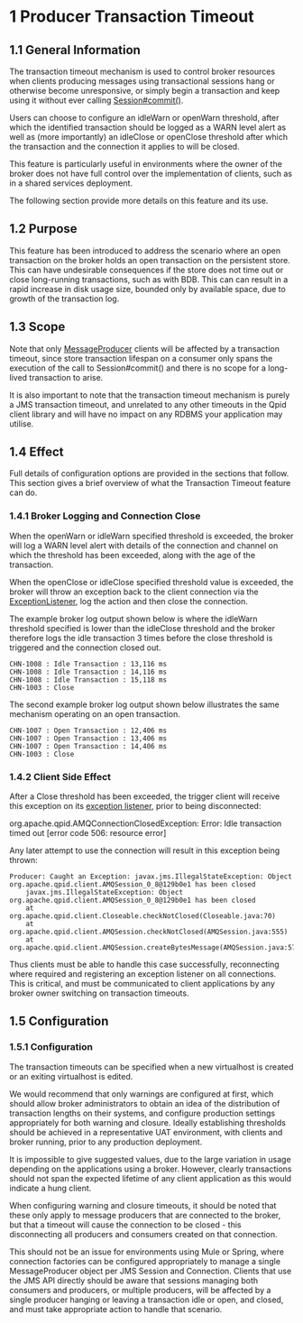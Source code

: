# <span class="header-section-number">1</span> Producer Transaction Timeout

## <span class="header-section-number">1.1</span> General Information

The transaction timeout mechanism is used to control broker resources
when clients producing messages using transactional sessions hang or
otherwise become unresponsive, or simply begin a transaction and keep
using it without ever calling
[Session\#commit()](&oracleJeeDocUrl;javax/jms/Session.html#commit).

Users can choose to configure an idleWarn or openWarn threshold, after
which the identified transaction should be logged as a WARN level alert
as well as (more importantly) an idleClose or openClose threshold after
which the transaction and the connection it applies to will be closed.

This feature is particularly useful in environments where the owner of
the broker does not have full control over the implementation of
clients, such as in a shared services deployment.

The following section provide more details on this feature and its use.

## <span class="header-section-number">1.2</span> Purpose

This feature has been introduced to address the scenario where an open
transaction on the broker holds an open transaction on the persistent
store. This can have undesirable consequences if the store does not time
out or close long-running transactions, such as with BDB. This can can
result in a rapid increase in disk usage size, bounded only by available
space, due to growth of the transaction log.

## <span class="header-section-number">1.3</span> Scope

Note that only
[MessageProducer](&oracleJeeDocUrl;javax/jms/MessageProducer.html)
clients will be affected by a transaction timeout, since store
transaction lifespan on a consumer only spans the execution of the call
to Session\#commit() and there is no scope for a long-lived transaction
to arise.

It is also important to note that the transaction timeout mechanism is
purely a JMS transaction timeout, and unrelated to any other timeouts in
the Qpid client library and will have no impact on any RDBMS your
application may utilise.

## <span class="header-section-number">1.4</span> Effect

Full details of configuration options are provided in the sections that
follow. This section gives a brief overview of what the Transaction
Timeout feature can do.

### <span class="header-section-number">1.4.1</span> Broker Logging and Connection Close

When the openWarn or idleWarn specified threshold is exceeded, the
broker will log a WARN level alert with details of the connection and
channel on which the threshold has been exceeded, along with the age of
the transaction.

When the openClose or idleClose specified threshold value is exceeded,
the broker will throw an exception back to the client connection via the
[ExceptionListener](&oracleJeeDocUrl;javax/jms/ExceptionListener.html),
log the action and then close the connection.

The example broker log output shown below is where the idleWarn
threshold specified is lower than the idleClose threshold and the broker
therefore logs the idle transaction 3 times before the close threshold
is triggered and the connection closed out.

    CHN-1008 : Idle Transaction : 13,116 ms
    CHN-1008 : Idle Transaction : 14,116 ms
    CHN-1008 : Idle Transaction : 15,118 ms
    CHN-1003 : Close
       

The second example broker log output shown below illustrates the same
mechanism operating on an open transaction.

    CHN-1007 : Open Transaction : 12,406 ms
    CHN-1007 : Open Transaction : 13,406 ms
    CHN-1007 : Open Transaction : 14,406 ms
    CHN-1003 : Close
       

### <span class="header-section-number">1.4.2</span> Client Side Effect

After a Close threshold has been exceeded, the trigger client will
receive this exception on its [exception
listener](&oracleJeeDocUrl;javax/jms/ExceptionListener.html), prior to
being disconnected:

org.apache.qpid.AMQConnectionClosedException: Error: Idle transaction
timed out [error code 506: resource error]

Any later attempt to use the connection will result in this exception
being thrown:

    Producer: Caught an Exception: javax.jms.IllegalStateException: Object org.apache.qpid.client.AMQSession_0_8@129b0e1 has been closed
        javax.jms.IllegalStateException: Object org.apache.qpid.client.AMQSession_0_8@129b0e1 has been closed
        at org.apache.qpid.client.Closeable.checkNotClosed(Closeable.java:70)
        at org.apache.qpid.client.AMQSession.checkNotClosed(AMQSession.java:555)
        at org.apache.qpid.client.AMQSession.createBytesMessage(AMQSession.java:573)
       

Thus clients must be able to handle this case successfully, reconnecting
where required and registering an exception listener on all connections.
This is critical, and must be communicated to client applications by any
broker owner switching on transaction timeouts.

## <span class="header-section-number">1.5</span> Configuration

### <span class="header-section-number">1.5.1</span> Configuration

The transaction timeouts can be specified when a new virtualhost is
created or an exiting virtualhost is edited.

We would recommend that only warnings are configured at first, which
should allow broker administrators to obtain an idea of the distribution
of transaction lengths on their systems, and configure production
settings appropriately for both warning and closure. Ideally
establishing thresholds should be achieved in a representative UAT
environment, with clients and broker running, prior to any production
deployment.

It is impossible to give suggested values, due to the large variation in
usage depending on the applications using a broker. However, clearly
transactions should not span the expected lifetime of any client
application as this would indicate a hung client.

When configuring warning and closure timeouts, it should be noted that
these only apply to message producers that are connected to the broker,
but that a timeout will cause the connection to be closed - this
disconnecting all producers and consumers created on that connection.

This should not be an issue for environments using Mule or Spring, where
connection factories can be configured appropriately to manage a single
MessageProducer object per JMS Session and Connection. Clients that use
the JMS API directly should be aware that sessions managing both
consumers and producers, or multiple producers, will be affected by a
single producer hanging or leaving a transaction idle or open, and
closed, and must take appropriate action to handle that scenario.
